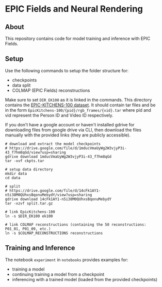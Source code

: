 # EPIC Fields and Neural Rendering

## About

This repository contains code for model training and inference with EPIC Fields.

## Setup

Use the following commands to setup the folder structure for:
- checkpoints
- data split
- COLMAP (EPIC Fields) reconstructions

Make sure to set `DIR_EK100` as it is linked in the commands. This directory contains the [EPIC-KITCHENS-100 dataset](https://data.bris.ac.uk/data/dataset/2g1n6qdydwa9u22shpxqzp0t8m). It should contain tar files and be in the form `EpicKitchens-100/{pid}/rgb_frames/{vid}.tar` where pid and vid represent the Person ID and Video ID respectively.

If you don't have a google account or haven't installed gdrive for downloading files from google drive via CLI, then download the files manually with the provided links (they are publicly accessible).

```
# download and extract the model checkpoints
# https://drive.google.com/file/d/1mducVmaUyWg2W3vjyP3i-43_f7hm8qGd/view?usp=sharing
gdrive download 1mducVmaUyWg2W3vjyP3i-43_f7hm8qGd
tar -xvf ckpts.tar

# setup data directory
mkdir data
cd data

# split
# https://drive.google.com/file/d/14cFk1AY1-n5i38M0QUhxsBqonuMebydY/view?usp=sharing
gdrive download 14cFk1AY1-n5i38M0QUhxsBqonuMebydY
tar -xzvf split.tar.gz

# link EpicKitchens-100
ln -s $DIR_EK100 ek100

# link COLMAP reconstructions (containing the 50 reconstructions: P01_01, P01_09, etc.)
ln -s $COLMAP_RECONSTRUCTIONS reconstructions
```

## Training and Inference

The notebook `experiment` in `notebooks` provides examples for:
- training a model
- continuing training a model from a checkpoint
- inferencing with a trained model (loaded from the provided checkpoints)
